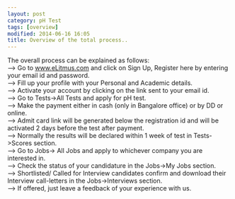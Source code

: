 ```yaml
---
layout: post
category: pH Test
tags: [overview]
modified: 2014-06-16 16:05
title: Overview of the total process..
---
```




The overall process can be explained as follows:  
--> Go to www.eLitmus.com and click on Sign Up, Register here by entering your email id and password.  
--> Fill up your profile with your Personal and Academic details.  
--> Activate your account by clicking on the link sent to your email id.  
--> Go to Tests->All Tests and apply for pH test.  
--> Make the payment either in cash (only in Bangalore office) or by DD or online.  
--> Admit card link will be generated below the registration id and will be activated 2 days before the test after payment.  
--> Normally the results will be declared within 1 week of test in Tests->Scores section.  
--> Go to Jobs-> All Jobs and apply to whichever company you are interested in.  
--> Check the status of your candidature in the Jobs->My Jobs section.  
--> Shortlisted/ Called for Interview candidates confirm and download their Interview call-letters in the Jobs->Interviews section.  
--> If offered, just leave a feedback of your experience with us.

